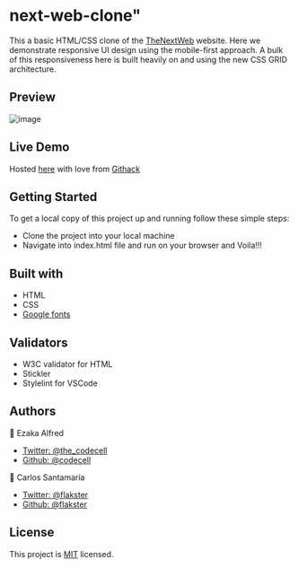 # next-web-clone"

This a basic HTML/CSS clone of the [TheNextWeb](https://thenextweb.com/) website. Here we demonstrate responsive UI design using the mobile-first approach. A bulk of this responsiveness here is built heavily on and using the new CSS GRID architecture.  


## Preview
![image](https://user-images.githubusercontent.com/46686100/72199855-65492600-3442-11ea-9127-df403b36e7da.png)

## Live Demo 
 Hosted [here]() with love from [Githack](https://raw.githack.com/)

## Getting Started

To get a local copy of this project up and running follow these simple steps:

  * Clone the project into your local machine
  * Navigate into index.html file and run on your browser and Voila!!!


## Built with

  * HTML
  * CSS
  * [Google fonts](https://fonts.google.com/)
  
## Validators

  * W3C validator for HTML
  * Stickler
  * Stylelint for VSCode
  
## Authors

  👤 Ezaka Alfred
  * [Twitter: @the_codecell](https://www.twitter.com/the_codecell)
  * [Github: @codecell](https://github.com/codecell)
  
  👤 Carlos Santamaría
  * [Twitter: @flakster](https://www.twitter.com/flakster)
  * [Github: @flakster](https://www.github.com/flakster)
  
## License

This project is [MIT](https://opensource.org/licenses/MIT) licensed.
